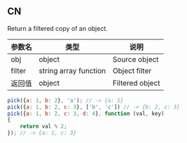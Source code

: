 ## CN

Return a filtered copy of an object.

|参数名|类型|说明|
|-----|----|---|
|obj   |object               |Source object  |
|filter|string array function|Object filter  |
|返回值|object               |Filtered object|

```javascript
pick({a: 1, b: 2}, 'a'); // -> {a: 1}
pick({a: 1, b: 2, c: 3}, ['b', 'c']) // -> {b: 2, c: 3}
pick({a: 1, b: 2, c: 3, d: 4}, function (val, key)
{
    return val % 2;
}); // -> {a: 1, c: 3}
```